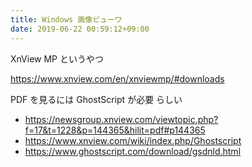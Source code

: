 ```yaml
---
title: Windows 画像ビューワ
date: 2019-06-22 00:59:12+09:00
---
```


XnView MP というやつ

https://www.xnview.com/en/xnviewmp/#downloads

PDF を見るには GhostScript が必要 らしい

- https://newsgroup.xnview.com/viewtopic.php?f=17&t=1228&p=144365&hilit=pdf#p144365
- https://www.xnview.com/wiki/index.php/Ghostscript
- https://www.ghostscript.com/download/gsdnld.html
